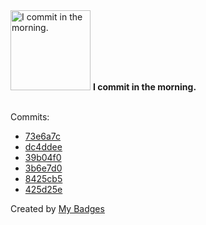 <img src="https://my-badges.github.io/my-badges/morning-commits.png" alt="I commit in the morning." title="I commit in the morning." width="128">
<strong>I commit in the morning.</strong>
<br><br>

Commits:

- <a href="https://github.com/HorebZ/HorebZ/commit/73e6a7cd7393c1afa064fe810fef417b70a0ee2d">73e6a7c</a>
- <a href="https://github.com/HorebZ/HorebZ/commit/dc4ddee38b3ea9a5fd9fec571e7361c2bb5e0703">dc4ddee</a>
- <a href="https://github.com/HorebZ/HorebZ/commit/39b04f0934d160fcc8074623e98968070a943bfa">39b04f0</a>
- <a href="https://github.com/HorebZ/HorebZ/commit/3b6e7d0b9a847468753526c40b8f64127a90c1b4">3b6e7d0</a>
- <a href="https://github.com/HorebZ/HorebZ/commit/8425cb5feafd997dceb3571059bd406d641ea941">8425cb5</a>
- <a href="https://github.com/HorebZ/HorebZ/commit/425d25e5ee0a1d4e94af25352fc9652d255702fc">425d25e</a>


Created by <a href="https://github.com/my-badges/my-badges">My Badges</a>